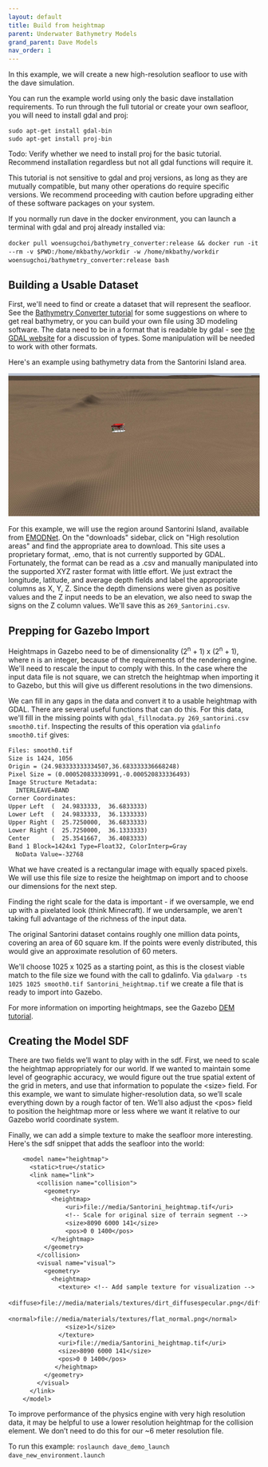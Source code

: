 ```yaml
---
layout: default
title: Build from heightmap
parent: Underwater Bathymetry Models
grand_parent: Dave Models
nav_order: 1
---
```


In this example, we will create a new high-resolution seafloor to use with the dave simulation.

You can run the example world using only the basic dave installation requirements.  To run through the full tutorial or create your own seafloor, you will need to install gdal and proj:
```
sudo apt-get install gdal-bin
sudo apt-get install proj-bin
```

Todo: Verify whether we need to install proj for the basic tutorial.  Recommend installation regardless but not all gdal functions will require it.

This tutorial is not sensitive to gdal and proj versions, as long as they are mutually compatible, but many other operations do require specific versions.  We recommend proceeding with caution before upgrading either of these software packages on your system.

If you normally run dave in the docker environment, you can launch a terminal with gdal and proj already installed via:

`docker pull woensugchoi/bathymetry_converter:release && docker run -it --rm -v $PWD:/home/mkbathy/workdir -w /home/mkbathy/workdir woensugchoi/bathymetry_converter:release bash`


## Building a Usable Dataset
First, we'll need to find or create a dataset that will represent the seafloor.  See the [Bathymetry Converter tutorial](https://github.com/Field-Robotics-Lab/Bathymetry_Converter) for some suggestions on where to get real bathymetry, or you can build your own file using 3D modeling software.  The data need to be in a format that is readable by gdal - see [the GDAL website](https://gdal.org/index.html) for a discussion of types.  Some manipulation will be needed to work with other formats.

Here's an example using bathymetry data from the Santorini Island area.

![Simple seafloor from heightmap](../images/santorini_heightmap.jpg)

For this example, we will use the region around Santorini Island, available from [EMODNet](https://portal.emodnet-bathymetry.eu/).  On the "downloads" sidebar, click on "High resolution areas" and find the appropriate area to download.  This site uses a proprietary format, .emo,  that is not currently supported by GDAL.  Fortunately, the format can be read as a .csv and manually manipulated into the supported XYZ raster format with little effort.  We just extract the longitude, latitude, and average depth fields and label the appropriate columns as X, Y, Z.  Since the depth dimensions were given as positive values and the Z input needs to be an elevation, we also need to swap the signs on the Z column values.  We'll save this as `269_Santorini.csv`.

## Prepping for Gazebo Import
Heightmaps in Gazebo need to be of dimensionality (2<sup>n</sup> + 1) x (2<sup>n</sup> + 1), where n is an integer, because of the requirements of the rendering engine.  We'll need to rescale the input to comply with this.  In the case where the input data file is not square, we can stretch the heightmap when importing it to Gazebo, but this will give us different resolutions in the two dimensions.

We can fill in any gaps in the data and convert it to a usable heightmap with GDAL.  There are several useful functions that can do this.  For this data, we'll fill in the missing points with `gdal_fillnodata.py 269_santorini.csv smooth0.tif`.  Inspecting the results of this operation via `gdalinfo smooth0.tif` gives:
```Driver: GTiff/GeoTIFF
Files: smooth0.tif
Size is 1424, 1056
Origin = (24.983333333334507,36.683333336668248)
Pixel Size = (0.000520833330991,-0.000520833336493)
Image Structure Metadata:
  INTERLEAVE=BAND
Corner Coordinates:
Upper Left  (  24.9833333,  36.6833333)
Lower Left  (  24.9833333,  36.1333333)
Upper Right (  25.7250000,  36.6833333)
Lower Right (  25.7250000,  36.1333333)
Center      (  25.3541667,  36.4083333)
Band 1 Block=1424x1 Type=Float32, ColorInterp=Gray
  NoData Value=-32768
```
What we have created is a rectangular image with equally spaced pixels.  We will use this file size to resize the heightmap on import and to choose our dimensions for the next step.

Finding the right scale for the data is important - if we oversample, we end up with a pixelated look (think Minecraft).  If we undersample, we aren't taking full advantage of the richness of the input data.

The original Santorini dataset contains roughly one million data points, covering an area of 60 square km.  If the points were evenly distributed, this would give an approximate resolution of 60 meters.

We'll choose 1025 x 1025 as a starting point, as this is the closest viable match to the file size we found with the call to gdalinfo.  Via `gdalwarp -ts 1025 1025 smooth0.tif Santorini_heightmap.tif` we create a  file that is ready to import into Gazebo.

For more information on importing heightmaps, see the Gazebo [DEM tutorial](http://gazebosim.org/tutorials/?tut=dem).

## Creating the Model SDF

There are two fields we’ll want to play with in the sdf.  First, we need to scale the heightmap appropriately for our world.  If we wanted to maintain some level of geographic accuracy, we would figure out the true spatial extent of the grid in meters, and use that information to populate the &lt;size&gt; field.  For this example, we want to simulate higher-resolution data, so we’ll scale everything down by a rough factor of ten.  We’ll also adjust the &lt;pos&gt; field to position the heightmap more or less where we want it relative to our Gazebo world coordinate system.

Finally, we can add a simple texture to make the seafloor more interesting.  Here's the sdf snippet that adds the seafloor into the world:
```
    <model name="heightmap">
      <static>true</static>
      <link name="link">
        <collision name="collision">
          <geometry>
            <heightmap>
                <uri>file://media/Santorini_heightmap.tif</uri>
                <!-- Scale for original size of terrain segment -->
                <size>8090 6000 141</size>
                <pos>0 0 1400</pos>
            </heightmap>
          </geometry>
        </collision>
        <visual name="visual">
          <geometry>
            <heightmap>
              <texture> <!-- Add sample texture for visualization -->
                <diffuse>file://media/materials/textures/dirt_diffusespecular.png</diffuse>
                <normal>file://media/materials/textures/flat_normal.png</normal>
                <size>1</size>
              </texture>
              <uri>file://media/Santorini_heightmap.tif</uri>
              <size>8090 6000 141</size>
              <pos>0 0 1400</pos>
             </heightmap>
          </geometry>
        </visual>
      </link>
    </model>
```

To improve performance of the physics engine with very high resolution data, it may be helpful to use a lower resolution heightmap for the collision element.  We don’t need to do this for our ~6 meter resolution file.

To run this example: `roslaunch dave_demo_launch dave_new_environment.launch`